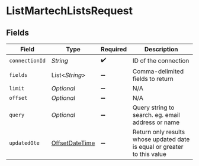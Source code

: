 # ListMartechListsRequest


## Fields

| Field                                                                                     | Type                                                                                      | Required                                                                                  | Description                                                                               |
| ----------------------------------------------------------------------------------------- | ----------------------------------------------------------------------------------------- | ----------------------------------------------------------------------------------------- | ----------------------------------------------------------------------------------------- |
| `connectionId`                                                                            | *String*                                                                                  | :heavy_check_mark:                                                                        | ID of the connection                                                                      |
| `fields`                                                                                  | List<*String*>                                                                            | :heavy_minus_sign:                                                                        | Comma-delimited fields to return                                                          |
| `limit`                                                                                   | *Optional<Double>*                                                                        | :heavy_minus_sign:                                                                        | N/A                                                                                       |
| `offset`                                                                                  | *Optional<Double>*                                                                        | :heavy_minus_sign:                                                                        | N/A                                                                                       |
| `query`                                                                                   | *Optional<String>*                                                                        | :heavy_minus_sign:                                                                        | Query string to search. eg. email address or name                                         |
| `updatedGte`                                                                              | [OffsetDateTime](https://docs.oracle.com/javase/8/docs/api/java/time/OffsetDateTime.html) | :heavy_minus_sign:                                                                        | Return only results whose updated date is equal or greater to this value                  |